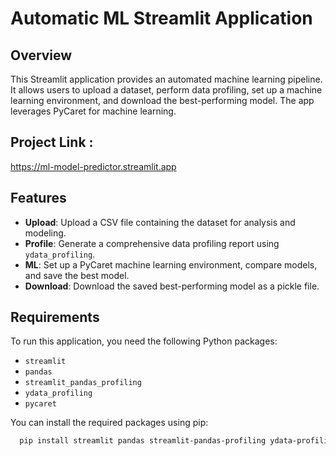 # Automatic ML Streamlit Application

## Overview

This Streamlit application provides an automated machine learning pipeline. It allows users to upload a dataset, perform data profiling, set up a machine learning environment, and download the best-performing model. The app leverages PyCaret for machine learning.

## Project Link :
https://ml-model-predictor.streamlit.app

## Features

- **Upload**: Upload a CSV file containing the dataset for analysis and modeling.
- **Profile**: Generate a comprehensive data profiling report using `ydata_profiling`.
- **ML**: Set up a PyCaret machine learning environment, compare models, and save the best model.
- **Download**: Download the saved best-performing model as a pickle file.

## Requirements

To run this application, you need the following Python packages:

- `streamlit`
- `pandas`
- `streamlit_pandas_profiling`
- `ydata_profiling`
- `pycaret`

You can install the required packages using pip:

  ```bash
    pip install streamlit pandas streamlit-pandas-profiling ydata-profiling pycaret
